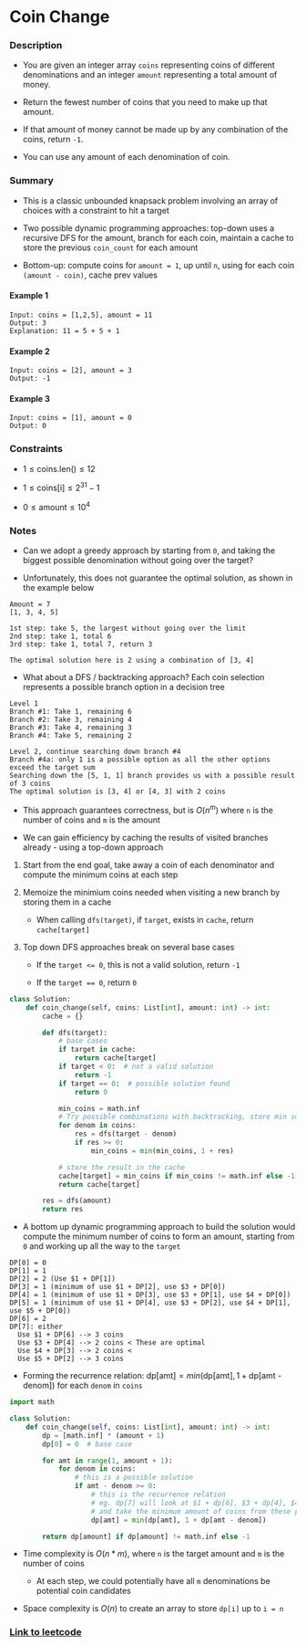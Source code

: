 # Coin Change

### Description

- You are given an integer array `coins` representing coins of different denominations and an integer `amount` representing a total amount of money.

- Return the fewest number of coins that you need to make up that amount.

- If that amount of money cannot be made up by any combination of the coins, return `-1`.

- You can use any amount of each denomination of coin.

### Summary

- This is a classic unbounded knapsack problem involving an array of choices with a constraint to hit a target

- Two possible dynamic programming approaches: top-down uses a recursive DFS for the amount, branch for each coin, maintain a cache to store the previous `coin_count` for each amount

- Bottom-up: compute coins for `amount = 1`, up until `n`, using for each coin `(amount - coin)`, cache prev values


#### Example 1

```
Input: coins = [1,2,5], amount = 11
Output: 3
Explanation: 11 = 5 + 5 + 1
```

#### Example 2

```
Input: coins = [2], amount = 3
Output: -1
```

#### Example 3

```
Input: coins = [1], amount = 0
Output: 0
```

### Constraints

- $1 \le \text{coins.len()} \le 12$

- $1 \le \text{coins[i]} \le 2^{31} - 1$

- $0 \le \text{amount} \le 10^4$

### Notes

- Can we adopt a greedy approach by starting from `0`, and taking the biggest possible denomination without going over the target?

- Unfortunately, this does not guarantee the optimal solution, as shown in the example below

```
Amount = 7
[1, 3, 4, 5]

1st step: take 5, the largest without going over the limit
2nd step: take 1, total 6
3rd step: take 1, total 7, return 3

The optimal solution here is 2 using a combination of [3, 4]
```

- What about a DFS / backtracking approach? Each coin selection represents a possible branch option in a decision tree

```
Level 1
Branch #1: Take 1, remaining 6
Branch #2: Take 3, remaining 4
Branch #3: Take 4, remaining 3
Branch #4: Take 5, remaining 2

Level 2, continue searching down branch #4
Branch #4a: only 1 is a possible option as all the other options exceed the target sum
Searching down the [5, 1, 1] branch provides us with a possible result of 3 coins
The optimal solution is [3, 4] or [4, 3] with 2 coins
```

- This approach guarantees correctness, but is $O(n^m)$ where `n` is the number of coins and `m` is the amount

- We can gain efficiency by caching the results of visited branches already - using a top-down approach

1. Start from the end goal, take away a coin of each denominator and compute the minimum coins at each step

2. Memoize the minimium coins needed when visiting a new branch by storing them in a cache

    - When calling `dfs(target)`, if `target`, exists in `cache`, return `cache[target]`

3. Top down DFS approaches break on several base cases

    - If the `target <= 0`, this is not a valid solution, return `-1`

    - If the `target == 0`, return `0`

```python
class Solution:
    def coin_change(self, coins: List[int], amount: int) -> int:
        cache = {}

        def dfs(target):
            # base cases
            if target in cache:
                return cache[target]
            if target < 0:  # not a valid solution
                return -1
            if target == 0:  # possible solution found
                return 0

            min_coins = math.inf
            # Try possible combinations with backtracking, store min so far and subproblems in cache
            for denom in coins:
                res = dfs(target - denom)
                if res >= 0:
                    min_coins = min(min_coins, 1 + res)

            # store the result in the cache
            cache[target] = min_coins if min_coins != math.inf else -1
            return cache[target]

        res = dfs(amount)
        return res
```

- A bottom up dynamic programming approach to build the solution would compute the minimum number of coins to form an amount, starting from `0` and working up all the way to the `target`

```
DP[0] = 0
DP[1] = 1
DP[2] = 2 (Use $1 + DP[1])
DP[3] = 1 (minimum of use $1 + DP[2], use $3 + DP[0])
DP[4] = 1 (minimum of use $1 + DP[3], use $3 + DP[1], use $4 + DP[0])
DP[5] = 1 (minimum of use $1 + DP[4], use $3 + DP[2], use $4 + DP[1], use $5 + DP[0])
DP[6] = 2
DP[7]: either
  Use $1 + DP[6] --> 3 coins
  Use $3 + DP[4] --> 2 coins < These are optimal
  Use $4 + DP[3] --> 2 coins <
  Use $5 + DP[2] --> 3 coins
```

- Forming the recurrence relation: $\text{dp[amt]} = min(\text{dp[amt]}, 1 + \text{dp[amt - denom]})$ for each `denom` in `coins`

```python
import math

class Solution:
    def coin_change(self, coins: List[int], amount: int) -> int:
        dp = [math.inf] * (amount + 1)
        dp[0] = 0  # base case

        for amt in range(1, amount + 1):
            for denom in coins:
                # this is a possible solution
                if amt - denom >= 0:
                    # this is the recurrence relation
                    # eg. dp[7] will look at $1 + dp[6], $3 + dp[4], $4 + dp[3] and $5 + dp[2]
                    # and take the minimum amount of coins from these possibilities
                    dp[amt] = min(dp[amt], 1 + dp[amt - denom])

        return dp[amount] if dp[amount] != math.inf else -1
```

- Time complexity is $O(n * m)$, where `n` is the target amount and `m` is the number of coins

    - At each step, we could potentially have all `m` denominations be potential coin candidates

- Space complexity is $O(n)$ to create an array to store `dp[i]` up to `i = n`

### [Link to leetcode](https://leetcode.com/problems/coin-change/description/)

